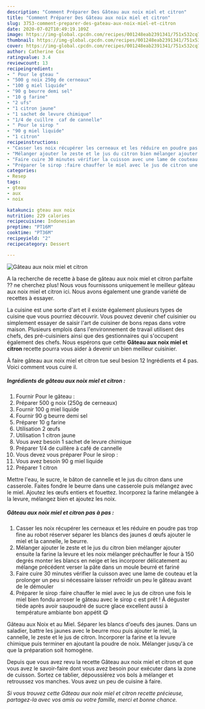 ```yaml
---
description: "Comment Préparer Des Gâteau aux noix miel et citron"
title: "Comment Préparer Des Gâteau aux noix miel et citron"
slug: 3753-comment-preparer-des-gateau-aux-noix-miel-et-citron
date: 2020-07-02T10:49:19.109Z
image: https://img-global.cpcdn.com/recipes/001248eab2391341/751x532cq70/gateau-aux-noix-miel-et-citron-photo-principale-de-la-recette.jpg
thumbnail: https://img-global.cpcdn.com/recipes/001248eab2391341/751x532cq70/gateau-aux-noix-miel-et-citron-photo-principale-de-la-recette.jpg
cover: https://img-global.cpcdn.com/recipes/001248eab2391341/751x532cq70/gateau-aux-noix-miel-et-citron-photo-principale-de-la-recette.jpg
author: Catherine Cox
ratingvalue: 3.4
reviewcount: 13
recipeingredient:
- " Pour le gteau "
- "500 g noix 250g de cerneaux"
- "100 g miel liquide"
- "90 g beurre demi sel"
- "10 g farine"
- "2 ufs"
- "1 citron jaune"
- "1 sachet de levure chimique"
- "1/4 de cuillre  caf de cannelle"
- " Pour le sirop "
- "90 g miel liquide"
- "1 citron"
recipeinstructions:
- "Casser les noix récupérer les cerneaux et les réduire en poudre pas trop fine au robot réserver séparer les blancs des jaunes d œufs ajouter le miel et la cannelle, le beurre."
- "Mélanger ajouter le zeste et le jus du citron bien mélanger ajouter ensuite la farine la levure et les noix mélanger préchauffer le four à 150 degrés monter les blancs en neige et les incorporer délicatement au mélange précédent verser la pâte dans un moule beurré et fariné"
- "Faire cuire 30 minutes vérifier la cuisson avec une lame de couteau et la prolonger un peu si nécessaire laisser refroidir un peu le gâteau avant de le démouler"
- "Préparer le sirop :faire chauffer le miel avec le jus de citron une fois le miel bien fondu arroser le gâteau avec le sirop c est prêt ! À déguster tiède après avoir saupoudré de sucre glace excellent aussi à température ambiante bon appétit 😋"
categories:
- Resep
tags:
- gteau
- aux
- noix

katakunci: gteau aux noix 
nutrition: 229 calories
recipecuisine: Indonesian
preptime: "PT16M"
cooktime: "PT36M"
recipeyield: "2"
recipecategory: Dessert

---
```



![Gâteau aux noix miel et citron](https://img-global.cpcdn.com/recipes/001248eab2391341/751x532cq70/gateau-aux-noix-miel-et-citron-photo-principale-de-la-recette.jpg)

A la recherche de recette à base de gâteau aux noix miel et citron parfaite ?? ne cherchez plus! Nous vous fournissons uniquement le meilleur gâteau aux noix miel et citron ici. Nous avons également une grande variété de recettes à essayer.

La cuisine est une sorte d'art et il existe également plusieurs types de cuisine que vous pourriez découvrir. Vous pouvez devenir chef cuisinier ou simplement essayer de saisir l'art de cuisiner de bons repas dans votre maison. Plusieurs emplois dans l'environnement de travail utilisent des chefs, des pré-cuisiniers ainsi que des gestionnaires qui s'occupent également des chefs. Nous espérons que cette <strong> Gâteau aux noix miel et citron </strong> recette pourra vous aider à devenir un bien meilleur cuisinier.

<!--inarticleads1-->

À faire gâteau aux noix miel et citron tue seul besion 12 Ingrédients et 4 pas. Voici comment vous cuire il.

##### Ingrédients de gâteau aux noix miel et citron :

1. Fournir  Pour le gâteau :
1. Préparer 500 g noix (250g de cerneaux)
1. Fournir 100 g miel liquide
1. Fournir 90 g beurre demi sel
1. Préparer 10 g farine
1. Utilisation 2 œufs
1. Utilisation 1 citron jaune
1. Vous avez besoin 1 sachet de levure chimique
1. Préparer 1/4 de cuillère à café de cannelle
1. Vous devez vous préparer  Pour le sirop :
1. Vous avez besoin 90 g miel liquide
1. Préparer 1 citron


Mettre l&#39;eau, le sucre, le bâton de cannelle et le jus du citron dans une casserole. Faites fondre le beurre dans une casserole puis mélangez avec le miel. Ajoutez les œufs entiers et fouettez. Incorporez la farine mélangée à la levure, mélangez bien et ajoutez les noix. 

<!--inarticleads2-->

##### Gâteau aux noix miel et citron pas à pas :

1. Casser les noix récupérer les cerneaux et les réduire en poudre pas trop fine au robot réserver séparer les blancs des jaunes d œufs ajouter le miel et la cannelle, le beurre.
1. Mélanger ajouter le zeste et le jus du citron bien mélanger ajouter ensuite la farine la levure et les noix mélanger préchauffer le four à 150 degrés monter les blancs en neige et les incorporer délicatement au mélange précédent verser la pâte dans un moule beurré et fariné
1. Faire cuire 30 minutes vérifier la cuisson avec une lame de couteau et la prolonger un peu si nécessaire laisser refroidir un peu le gâteau avant de le démouler
1. Préparer le sirop :faire chauffer le miel avec le jus de citron une fois le miel bien fondu arroser le gâteau avec le sirop c est prêt ! À déguster tiède après avoir saupoudré de sucre glace excellent aussi à température ambiante bon appétit 😋


Gâteau aux Noix et au Miel. Séparer les blancs d&#39;oeufs des jaunes. Dans un saladier, battre les jaunes avec le beurre mou puis ajouter le miel, la cannelle, le zeste et le jus de citron. Incorporer la farine et la levure chimique puis terminer en ajoutant la poudre de noix. Mélanger jusqu&#39;à ce que la préparation soit homogène. 

<!--inarticleads1-->

<p>
Depuis que vous avez revu la recette Gâteau aux noix miel et citron et que vous avez le savoir-faire dont vous avez besoin pour exécuter dans la zone de cuisson. Sortez ce tablier, dépoussiérez vos bols à mélanger et retroussez vos manches. Vous avez un peu de cuisine à faire.
</p>

<p>
<i>Si vous trouvez cette Gâteau aux noix miel et citron recette précieuse, partagez-la avec vos amis ou votre famille, merci et bonne chance.</i>
</p>
